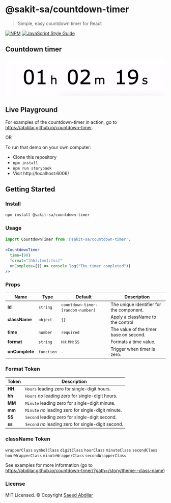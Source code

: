 # @sakit-sa/countdown-timer

> Simple, easy countdown timer for React

[![NPM](https://img.shields.io/npm/v/@sakit-sa/countdown-timer.svg)](https://www.npmjs.com/package/@sakit-sa/countdown-timer) [![JavaScript Style Guide](https://img.shields.io/badge/code_style-standard-brightgreen.svg)](https://standardjs.com)

## Countdown timer

![Spinner gif](https://raw.githubusercontent.com/Abdilar/countdown-timer/master/src/asset/images/react-countdown-timer.gif)

## Live Playground
For examples of the countdown-timer in action, go to https://abdilar.github.io/countdown-timer.

OR

To run that demo on your own computer:
* Clone this repository
* `npm install`
* `npm run storybook`
* Visit http://localhost:6006/

## Getting Started
### Install

```sh
npm install @sakit-sa/countdown-timer
```

### Usage
```jsx
import CountdownTimer from '@sakit-sa/countdown-timer';

<CountdownTimer 
  time={90}
  format="[hh]:[mm]:[ss]"
  onComplete={() => console.log("The timer completed")} 
/>
```

### Props
Name | Type | Default | Description
-----|------|-------|-----
**id**|`string`|`countdown-timer-[random-number]`|The unique identifier for the component.
**className**|`object`|`{}`|Apply a className to the control
**time**|`number`|`required`|The value of the timer base on second.
**format**|`string`|`HH:MM:SS`|Formats a time value.
**onComplete**|`function`|`-`|Trigger when timer is zero.

### Format Token
Token | Description
-----|-----
**HH**|`Hours` leading zero for single-digit hours.
**hh**|`Hours` *no* leading zero for single-digit hours.
**MM**|`Minute` leading zero for single-digit minute.
**mm**|`Minute` *no* leading zero for single-digit minute.
**SS**|`Second` leading zero for single-digit second.
**ss**|`Second` *no* leading zero for single-digit second.

### className Token
`wrapperClass` `symbolClass` `digitClass` `hourClass` `minuteClass` `secondClass` `hourWrapperClass` `minuteWrapperClass` `secondWrapperClass`

See examples for more information (go to https://abdilar.github.io/countdown-timer/?path=/story/theme--class-name)


### License

MIT Licensed. © Copyright [Saeed Abdilar](https://github.com/Abdilar)
